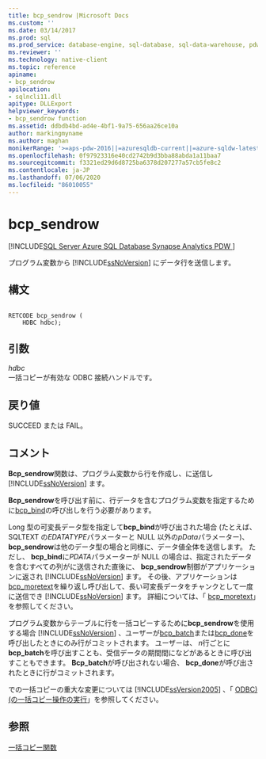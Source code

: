 ```yaml
---
title: bcp_sendrow |Microsoft Docs
ms.custom: ''
ms.date: 03/14/2017
ms.prod: sql
ms.prod_service: database-engine, sql-database, sql-data-warehouse, pdw
ms.reviewer: ''
ms.technology: native-client
ms.topic: reference
apiname:
- bcp_sendrow
apilocation:
- sqlncli11.dll
apitype: DLLExport
helpviewer_keywords:
- bcp_sendrow function
ms.assetid: ddbdb4bd-ad4e-4bf1-9a75-656aa26ce10a
author: markingmyname
ms.author: maghan
monikerRange: '>=aps-pdw-2016||=azuresqldb-current||=azure-sqldw-latest||>=sql-server-2016||=sqlallproducts-allversions||>=sql-server-linux-2017||=azuresqldb-mi-current'
ms.openlocfilehash: 0f97923316e40cd2742b9d3bba88abda1a11baa7
ms.sourcegitcommit: f3321ed29d6d8725ba6378d207277a57cb5fe8c2
ms.contentlocale: ja-JP
ms.lasthandoff: 07/06/2020
ms.locfileid: "86010055"
---
```

# <a name="bcp_sendrow"></a>bcp_sendrow
[!INCLUDE[SQL Server Azure SQL Database Synapse Analytics PDW ](../../includes/applies-to-version/sql-asdb-asdbmi-asa-pdw.md)]

  プログラム変数から [!INCLUDE[ssNoVersion](../../includes/ssnoversion-md.md)] にデータ行を送信します。  
  
## <a name="syntax"></a>構文  
  
```  
  
RETCODE bcp_sendrow (  
    HDBC hdbc);  
```  
  
## <a name="arguments"></a>引数  
 *hdbc*  
 一括コピーが有効な ODBC 接続ハンドルです。  
  
## <a name="returns"></a>戻り値  
 SUCCEED または FAIL。  
  
## <a name="remarks"></a>コメント  
 **Bcp_sendrow**関数は、プログラム変数から行を作成し、に送信し [!INCLUDE[ssNoVersion](../../includes/ssnoversion-md.md)] ます。  
  
 **Bcp_sendrow**を呼び出す前に、行データを含むプログラム変数を指定するために[bcp_bind](../../relational-databases/native-client-odbc-extensions-bulk-copy-functions/bcp-bind.md)の呼び出しを行う必要があります。  
  
 Long 型の可変長データ型を指定して**bcp_bind**が呼び出された場合 (たとえば、SQLTEXT の*EDATATYPE*パラメーターと NULL 以外の*pData*パラメーター)、 **bcp_sendrow**は他のデータ型の場合と同様に、データ値全体を送信します。 ただし、 **bcp_bind**に*PDATA*パラメーターが NULL の場合は、指定されたデータを含むすべての列がに送信された直後に、 **bcp_sendrow**制御がアプリケーションに返され [!INCLUDE[ssNoVersion](../../includes/ssnoversion-md.md)] ます。 その後、アプリケーションは[bcp_moretext](../../relational-databases/native-client-odbc-extensions-bulk-copy-functions/bcp-moretext.md)を繰り返し呼び出して、長い可変長データをチャンクとして一度に送信でき [!INCLUDE[ssNoVersion](../../includes/ssnoversion-md.md)] ます。 詳細については、「 [bcp_moretext](../../relational-databases/native-client-odbc-extensions-bulk-copy-functions/bcp-moretext.md)」を参照してください。  
  
 プログラム変数からテーブルに行を一括コピーするために**bcp_sendrow**を使用する場合 [!INCLUDE[ssNoVersion](../../includes/ssnoversion-md.md)] 、ユーザーが[bcp_batch](../../relational-databases/native-client-odbc-extensions-bulk-copy-functions/bcp-batch.md)または[bcp_done](../../relational-databases/native-client-odbc-extensions-bulk-copy-functions/bcp-done.md)を呼び出したときにのみ行がコミットされます。 ユーザーは、 *n*行ごとに**bcp_batch**を呼び出すことも、受信データの期間間になどがあるときに呼び出すこともできます。 **Bcp_batch**が呼び出されない場合、 **bcp_done**が呼び出されたときに行がコミットされます。  
  
 での一括コピーの重大な変更については [!INCLUDE[ssVersion2005](../../includes/ssversion2005-md.md)] 、「 [ODBC&#41;&#40;の一括コピー操作の実行](../../relational-databases/native-client-odbc-bulk-copy-operations/performing-bulk-copy-operations-odbc.md)」を参照してください。  
  
## <a name="see-also"></a>参照  
 [一括コピー関数](../../relational-databases/native-client-odbc-extensions-bulk-copy-functions/sql-server-driver-extensions-bulk-copy-functions.md)  
  
  
